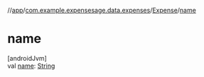 //[app](../../../index.md)/[com.example.expensesage.data.expenses](../index.md)/[Expense](index.md)/[name](name.md)

# name

[androidJvm]\
val [name](name.md): [String](https://kotlinlang.org/api/latest/jvm/stdlib/kotlin/-string/index.html)
